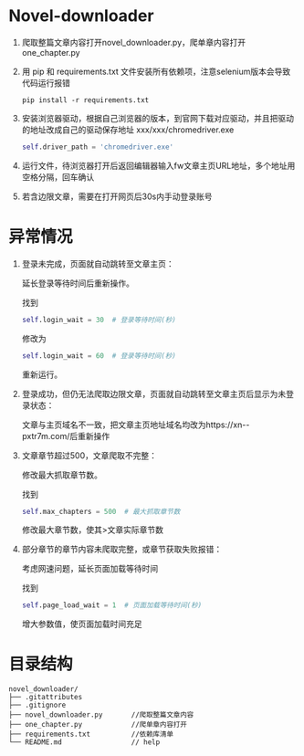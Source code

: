 # Novel-downloader

1. 爬取整篇文章内容打开novel_downloader.py，爬单章内容打开one_chapter.py

1. 用 pip 和 requirements.txt 文件安装所有依赖项，注意selenium版本会导致代码运行报错

   ```
   pip install -r requirements.txt
   ```

3. 安装浏览器驱动，根据自己浏览器的版本，到官网下载对应驱动，并且把驱动的地址改成自己的驱动保存地址 xxx/xxx/chromedriver.exe

   ```python
   self.driver_path = 'chromedriver.exe'
   ```

3. 运行文件，待浏览器打开后返回编辑器输入fw文章主页URL地址，多个地址用空格分隔，回车确认

4. 若含边限文章，需要在打开网页后30s内手动登录账号



# 异常情况

1. 登录未完成，页面就自动跳转至文章主页：

   延长登录等待时间后重新操作。

   找到

   ```python
   self.login_wait = 30  # 登录等待时间(秒)
   ```

   修改为

   ```python
   self.login_wait = 60  # 登录等待时间(秒)
   ```

   重新运行。

2. 登录成功，但仍无法爬取边限文章，页面就自动跳转至文章主页后显示为未登录状态：

   文章与主页域名不一致，把文章主页地址域名均改为https://xn--pxtr7m.com/后重新操作

3. 文章章节超过500，文章爬取不完整：

   修改最大抓取章节数。

   找到

   ```python
   self.max_chapters = 500  # 最大抓取章节数
   ```

   修改最大章节数，使其>文章实际章节数

4. 部分章节的章节内容未爬取完整，或章节获取失败报错：

   考虑网速问题，延长页面加载等待时间

   找到

   ```python
   self.page_load_wait = 1  # 页面加载等待时间(秒)
   ```

   增大参数值，使页面加载时间充足



# 目录结构

```
novel_downloader/  
├── .gitattributes
├── .gitignore
├── novel_downloader.py       //爬取整篇文章内容 
├── one_chapter.py            //爬单章内容打开
├── requirements.txt 		  //依赖库清单
└── README.md      		      // help 
```
